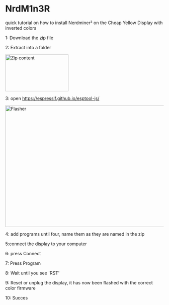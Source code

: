 # NrdM1n3R
quick tutorial on how to install Nerdminer² on the Cheap Yellow Display with inverted colors




1: Download the zip file

2: Extract into a folder

<img width="201" height="117" alt="Zip content" src="https://github.com/user-attachments/assets/78a4eaeb-da49-41b8-b97c-a3fa7564651c" />

3: open https://espressif.github.io/esptool-js/

<img width="855" height="387" alt="Flasher" src="https://github.com/user-attachments/assets/64537002-ba1f-4f9e-aa7f-a444f4cb2b46" />

4: add programs until four, name them as they are named in the zip

5:connect the display to your computer

6: press Connect

7: Press Program

8: Wait until you see 'RST'

9: Reset or unplug the display, it has now been flashed with the correct color firmware

10: Succes
